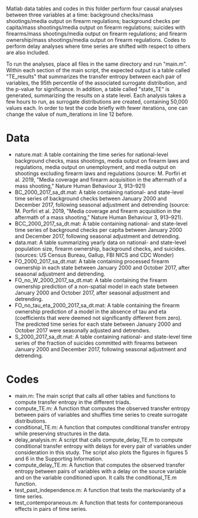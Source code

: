 Matlab data tables and codes in this folder perform four causal analyses between three variables at a time: background checks/mass shootings/media output on firearm regulations; background checks per capita/mass shootings/media output on firearm regulations; suicides with firearms/mass shootings/media output on firearm regulations; and firearm ownership/mass shootings/media output on firearm regulations. Codes to perform delay analyses where time series are shifted with respect to others are also included. 

To run the analyses, place all files in the same directory and run "main.m". Within each section of the main script, the expected output is a table called "TE_results" that summarizes the transfer entropy between each pair of variables, the 95th percentile of the associated surrogate distribution, and the p-value for significance. In addition, a table called "state_TE" is generated, summarizing the results on a state level. Each analysis takes a few hours to run, as surrogate distributions are created, containing 50,000 values each. In order to test the code briefly with fewer iterations, one can change the value of num_iterations in line 12 before.

# Data

- nature.mat: A table containing the time series for national-level background checks, mass shootings, media output on firearm laws and regulations, media output on unemployment, and media output on shootings excluding firearm laws and regulations (source: M. Porfiri et al. 2019, "Media coverage and firearm acquisition in the aftermath of a mass shooting," Nature Human Behaviour 3, 913–921)
- BC_2000_2017_sa_dt.mat: A table containing national- and state-level time series of background checks between January 2000 and December 2017, following seasonal adjustment and detrending (source: M. Porfiri et al. 2019, "Media coverage and firearm acquisition in the aftermath of a mass shooting," Nature Human Behaviour 3, 913–921).
- BCC_2000_2017_sa_dt.mat: A table containing national- and state-level time series of background checks per capita between January 2000 and December 2017, following seasonal adjustment and detrending.
- data.mat: A table summarizing yearly data on national- and state-level population size, firearm ownership, background checks, and suicides. (sources: US Census Bureau, Gallup, FBI NICS and CDC Wonder)
- FO_2000_2017_sa_dt.mat: A table containing processed firearm ownership in each state between January 2000 and October 2017, after seasonal adjustment and detrending.
- FO_no_W_2000_2017_sa_dt.mat: A table containing the firearm ownership prediction of a non-spatial model in each state between January 2000 and October 2017, after seasonal adjustment and detrending.
- FO_no_tau_eta_2000_2017_sa_dt.mat: A table containing the firearm ownership prediction of a model in the absence of tau and eta (coefficients that were deemed not significantly different from zero). The predicted time series for each state between January 2000 and October 2017 were seasonally adjusted and detrendws.
- S_2000_2017_sa_dt.mat: A table containing national- and state-level time series of the fraction of suicides committed with firearms between January 2000 and December 2017, following seasonal adjustment and detrending.


# Codes

- main.m: The main script that calls all other tables and functions to compute transfer entropy in the different triads.
- compute_TE.m: A function that computes the observed transfer entropy between pairs of variables and shuffles time series to create surrogate distributions.
- conditional_TE.m: A function that computes conditional transfer entropy while preserving structures in the data.
- delay_analysis.m: A script that calls compute_delay_TE.m to compute conditional transfer entropy with delays for every pair of variables under consideration in this study. The script also plots the figures in figures 5 and 6 in the Supporting Information.
- compute_delay_TE.m: A function that computes the observed transfer entropy between pairs of variables with a delay on the source variable and on the variable conditioned upon. It calls the conditional_TE.m function.
- test_past_independence.m: A function that tests the markovianity of a time series.
- test_contemporaneous.m: A function that tests for contemporaneous effects in pairs of time series.
